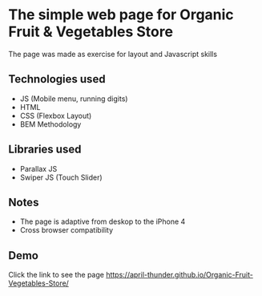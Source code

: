 
# The simple web page for Organic Fruit & Vegetables Store

The page was made as exercise for layout and Javascript skills

## Technologies used

- JS (Mobile menu, running digits)
- HTML
- CSS (Flexbox Layout)
- BEM Methodology

## Libraries used

- Parallax JS
- Swiper JS (Touch Slider)

## Notes

- The page is adaptive from deskop to the iPhone 4
- Сross browser compatibility
## Demo

Click the link to see the page https://april-thunder.github.io/Organic-Fruit-Vegetables-Store/



